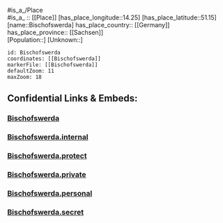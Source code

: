 ﻿---
location: [51.15,14.25] 
mapzoom: [7,12] 
mapmarker: city 
type: City
tags:
- geo/City


SpocWebEntityId: 29199
isDeleted: false
confidential: public

---
#is_a_/Place  
#is_a_ :: [[Place]] 
[has_place_longitude::14.25] 
[has_place_latitude::51.15] 
[name::Bischofswerda] 
has_place_country:: [[Germany]]  
has_place_province:: [[Sachsen]]  
[Population::] 
[Unknown::] 


```leaflet
id: Bischofswerda
coordinates: [[Bischofswerda]] 
markerFile: [[Bischofswerda]] 
defaultZoom: 11 
maxZoom: 18
```


## Confidential Links & Embeds: 

### [Bischofswerda](/_public/Earth/Continent/Europe/Europe~Central/Germany/Germany~East/Sachsen/counties~Sachsen/Bautzen/cities~Bautzen/Demitz-Thumitz/City/Bischofswerda.md) 

### [Bischofswerda.internal](/_internal/Earth/Continent/Europe/Europe~Central/Germany/Germany~East/Sachsen/counties~Sachsen/Bautzen/cities~Bautzen/Demitz-Thumitz/City/Bischofswerda.internal.md) 

### [Bischofswerda.protect](/_protect/Earth/Continent/Europe/Europe~Central/Germany/Germany~East/Sachsen/counties~Sachsen/Bautzen/cities~Bautzen/Demitz-Thumitz/City/Bischofswerda.protect.md) 

### [Bischofswerda.private](/_private/Earth/Continent/Europe/Europe~Central/Germany/Germany~East/Sachsen/counties~Sachsen/Bautzen/cities~Bautzen/Demitz-Thumitz/City/Bischofswerda.private.md) 

### [Bischofswerda.personal](/_personal/Earth/Continent/Europe/Europe~Central/Germany/Germany~East/Sachsen/counties~Sachsen/Bautzen/cities~Bautzen/Demitz-Thumitz/City/Bischofswerda.personal.md) 

### [Bischofswerda.secret](/_secret/Earth/Continent/Europe/Europe~Central/Germany/Germany~East/Sachsen/counties~Sachsen/Bautzen/cities~Bautzen/Demitz-Thumitz/City/Bischofswerda.secret.md) 
